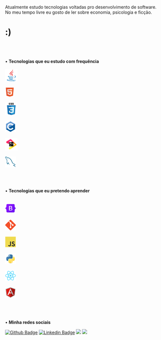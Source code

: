 Atualmente estudo tecnologias voltadas pro desenvolvimento de software. No meu tempo livre eu gosto de ler sobre economia, psicologia e ficção.
<h1>:)</h1>
<br><br><br>
• <b>Tecnologias que eu estudo com frequência</b>
<br>
<code>
<img height="40" src="https://github.com/devicons/devicon/blob/master/icons/java/java-original.svg">   
 </code>    
     
<code>
<img height="30" src="https://github.com/devicons/devicon/blob/master/icons/html5/html5-original.svg">
 </code>     
     
<code>
<img height="40" src="https://github.com/devicons/devicon/blob/master/icons/css3/css3-original-wordmark.svg">   
 </code>     
     
<code>
<img height="35" src="https://github.com/devicons/devicon/blob/master/icons/c/c-original.svg">  
 </code>    
     
<code>
<img height="40" src="https://github.com/devicons/devicon/blob/master/icons/jetbrains/jetbrains-original.svg"> 
</code>     
     
<code>
<img height="35" src="https://github.com/devicons/devicon/blob/master/icons/mysql/mysql-original.svg"> 
</code>     
 
 <br><br><br>
• <b>Tecnologias que eu pretendo aprender</b> 
   
<code>
<img height="35" src="https://github.com/devicons/devicon/blob/master/icons/bootstrap/bootstrap-original.svg"> 
</code>     
    
<code>
<img height="35" src="https://github.com/devicons/devicon/blob/master/icons/git/git-original.svg"> 
</code>   

<code>
<img height="35" src="https://github.com/devicons/devicon/blob/master/icons/javascript/javascript-original.svg"> 
</code> 

<code>
<img height="35" src="https://github.com/devicons/devicon/blob/master/icons/python/python-original.svg"> 
</code>

<code>
<img height="35" src="https://github.com/devicons/devicon/blob/master/icons/react/react-original.svg"> 
</code>

<code>
<img height="35" src="https://github.com/devicons/devicon/blob/master/icons/angularjs/angularjs-original.svg"> 
</code>
<br><br><br><br>
• <b>Minha redes sociais</b> <br>

[![Github Badge](https://img.shields.io/badge/-Github-000?style=flat-square&logo=Github&logoColor=white&link=https://github.com/pauloesmelos)](https://github.com/pauloesmelos) [![Linkedin Badge](https://img.shields.io/badge/-LinkedIn-blue?style=flat-square&logo=Linkedin&logoColor=white&link=https://www.linkedin.com/in/null/)](https://www.linkedin.com/in/null/)
<a href="https://wa.me/<035991897871>" alt="WhatsApp" target="_blank"><img src="https://img.shields.io/badge/-WhatsApp-25d366?style=flat-square&labelColor=25d366&logo=whatsapp&logoColor=white&link=https://wa.me/<035991897871>"/></a> <a href="mailto:<paulo.melos@sou.unifal-mg.edu.br>" alt="gmail" target="_blank"><img src="https://img.shields.io/badge/-Gmail-FF0000?style=flat-square&labelColor=FF0000&logo=gmail&logoColor=white&link=mailto:<paulo.melos@sou.unifal-mg.edu.br>" /></a>














<!---
pauloesmelos/pauloesmelos is a ✨ special ✨ repository because its `README.md` (this file) appears on your GitHub profile.
You can click the Preview link to take a look at your changes.
--->
